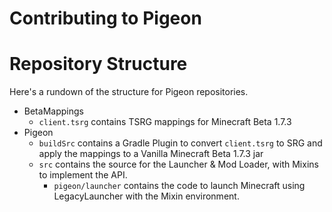 # Contributing to Pigeon

# Repository Structure

Here's a rundown of the structure for Pigeon
repositories.

* BetaMappings
  * `client.tsrg` contains TSRG mappings for
    Minecraft Beta 1.7.3
* Pigeon
  * `buildSrc` contains a Gradle Plugin to convert
    `client.tsrg` to SRG and apply the mappings
    to a Vanilla Minecraft Beta 1.7.3 jar
  * `src` contains the source for the Launcher &
    Mod Loader, with Mixins to implement the API.
    * `pigeon/launcher` contains the code to
      launch Minecraft using LegacyLauncher with
      the Mixin environment.
